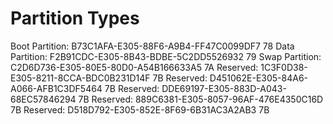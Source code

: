 # Partition Types

Boot Partition:     B73C1AFA-E305-88F6-A9B4-FF47C0099DF7 78
Data Partition:     F2B91CDC-E305-8B43-BDBE-5C2DD5526932 79
Swap Partition:     C2D6D736-E305-80E5-80D0-A54B166633A5 7A
Reserved:           1C3F0D38-E305-8211-8CCA-BDC0B231D14F 7B
Reserved:           D451062E-E305-84A6-A066-AFB1C3DF5464 7B
Reserved:           DDE69197-E305-883D-A043-68EC57846294 7B
Reserved:           889C6381-E305-8057-96AF-476E4350C16D 7B
Reserved:           D518D792-E305-852E-8F69-6B31AC3A2AB3 7B
